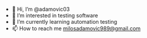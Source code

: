 - 👋 Hi, I’m @adamovic03
- 👀 I’m interested in testing software
- 🌱 I’m currently learning automation testing
- 📫 How to reach me milosadamovic989@gmail.com

<!---
adamovic03/adamovic03 is a ✨ special ✨ repository because its `README.md` (this file) appears on your GitHub profile.
You can click the Preview link to take a look at your changes.
--->
